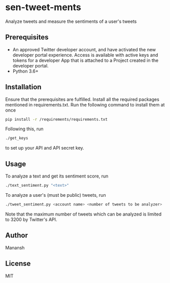 # sen-tweet-ments
Analyze tweets and measure the sentiments of a user's tweets

## Prerequisites
+ An approved Twitter developer account, and have activated the new developer portal experience. Access is available with active keys and tokens for a developer App that is attached to a Project created in the developer portal.
+ Python 3.6+ 

## Installation
Ensure that the prerequisites are fulfilled.
Install all the required packages mentioned in requirements.txt. Run the following command to install them at once
```bash
pip install -r /requirements/requirements.txt
```

Following this, run 
```bash
./get_keys
```
to set up your API and API secret key.

## Usage
To analyze a text and get its sentiment score, run
```bash
./text_sentiment.py "<text>"
```

To analyze a user's (must be public) tweets, run
```bash
./tweet_sentiment.py <account name> <number of tweets to be analyzer>
```

Note that the maximum number of tweets which can be analyzed is limited to 3200 by Twitter's API.

## Author
Manansh

## License
MIT
